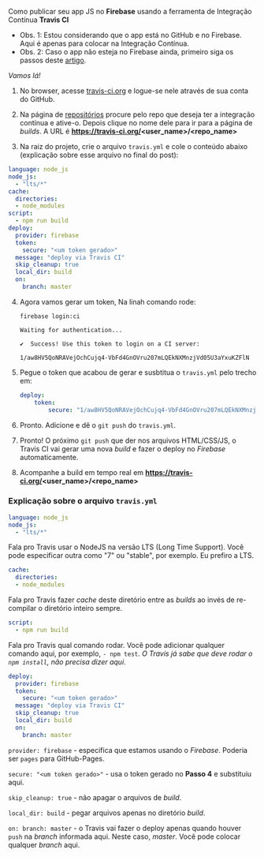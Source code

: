 Como publicar seu app JS no **Firebase** usando a ferramenta de Integração Contínua **Travis CI**

- Obs. 1: Estou considerando que o app está no GitHub e no Firebase. Aqui é apenas para colocar na Integração Contínua.
- Obs. 2: Caso o app não esteja no Firebase ainda, primeiro siga os passos deste [artigo](https://albertoivo.github.io/publish-firebase/).

_Vamos lá!_

1. No browser, acesse [travis-ci.org](https://travis-ci.org/) e logue-se nele através de sua conta do GitHub.

2. Na página de [repositórios](https://travis-ci.org/account/repositories) procure pelo repo que deseja ter a integração contínua e ative-o. Depois clique no nome dele para ir para a página de _builds_. A URL é **https://travis-ci.org/<user_name>/<repo_name>**

3. Na raiz do projeto, crie o arquivo `travis.yml` e cole o conteúdo abaixo (explicação sobre esse arquivo no final do post):

```yml
language: node_js
node_js:
  - "lts/*"
cache:
  directories:
  - node_modules
script:
  - npm run build
deploy:
  provider: firebase
  token:
    secure: "<um token gerado>"
  message: "deploy via Travis CI"
  skip_cleanup: true
  local_dir: build
  on:
    branch: master
```

4. Agora vamos gerar um token, Na linah comando rode:

    `firebase login:ci`

    ```
    Waiting for authentication...

    ✔  Success! Use this token to login on a CI server:

    1/aw8HV5QoNRAVejOchCujq4-VbFd4GnOVru207mLQEkNXMnzjVd05U3aYxuKZFlN
    ```

5. Pegue o token que acabou de gerar e susbtitua o `travis.yml` pelo trecho em:
    ```yml
    deploy:
        token:
            secure: "1/aw8HV5QoNRAVejOchCujq4-VbFd4GnOVru207mLQEkNXMnzjVd05U3aYxuKZFlN"
    ```

6. Pronto. Adicione e dê o `git push` do `travis.yml`.

7. Pronto! O próximo `git push` que der nos arquivos HTML/CSS/JS, o Travis CI vai gerar uma nova _build_ e fazer  o deploy no _Firebase_ automaticamente.

8. Acompanhe a build em tempo real em  **https://travis-ci.org/<user_name>/<repo_name>**

### Explicação sobre o arquivo `travis.yml`

```yml
language: node_js
node_js:
  - "lts/*"
```

Fala pro Travis usar o NodeJS na versão LTS (Long Time Support). Você pode especificar outra como "7" ou "stable", por exemplo. Eu prefiro a LTS.

```yml
cache:
  directories:
  - node_modules
```

Fala pro Travis fazer _cache_ deste diretório entre as _builds_ ao invés de re-compilar o diretório inteiro sempre.

```yml
script:
  - npm run build
```

Fala pro Travis qual comando rodar. Você pode adicionar qualquer comando aqui, por exemplo, `- npm test`. _O Travis já sabe que deve rodar o `npm install`, não precisa dizer aqui_.

```yml
deploy:
  provider: firebase
  token:
    secure: "<um token gerado>"
  message: "deploy via Travis CI"
  skip_cleanup: true
  local_dir: build
  on:
    branch: master
```

`provider: firebase` - especifica que estamos usando o _Firebase_. Poderia ser `pages` para GitHub-Pages.

`secure: "<um token gerado>"` - usa o token gerado no **Passo 4** e substituiu aqui.

`skip_cleanup: true` - não apagar o arquivos de _build_.

`local_dir: build` - pegar arquivos apenas no diretório _build_.

`on: branch: master` - o Travis vai fazer o deploy apenas quando houver `push` na _branch_ informada aqui. Neste caso, _master_. Você pode colocar qualquer _branch_ aqui.